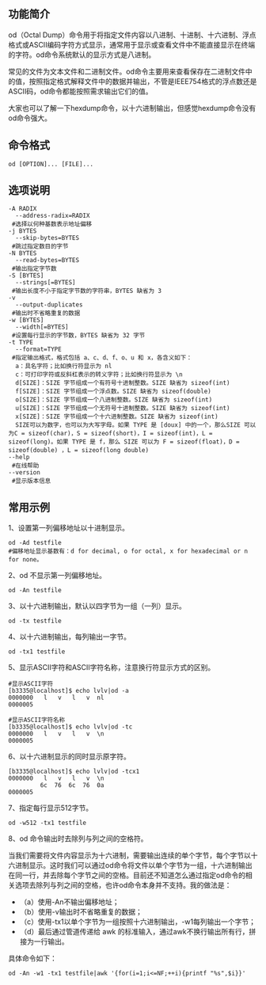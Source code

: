 ## 功能简介

od（Octal Dump）命令用于将指定文件内容以八进制、十进制、十六进制、浮点格式或ASCII编码字符方式显示，通常用于显示或查看文件中不能直接显示在终端的字符。od命令系统默认的显示方式是八进制。

常见的文件为文本文件和二进制文件。od命令主要用来查看保存在二进制文件中的值，按照指定格式解释文件中的数据并输出，不管是IEEE754格式的浮点数还是ASCII码，od命令都能按照需求输出它们的值。

大家也可以了解一下hexdump命令，以十六进制输出，但感觉hexdump命令没有od命令强大。

## 命令格式

```
od [OPTION]... [FILE]...
```

## 选项说明

```
-A RADIX
  --address-radix=RADIX
 #选择以何种基数表示地址偏移
-j BYTES
  --skip-bytes=BYTES
 #跳过指定数目的字节
-N BYTES
  --read-bytes=BYTES
 #输出指定字节数
-S [BYTES]
  --strings[=BYTES]
 #输出长度不小于指定字节数的字符串，BYTES 缺省为 3
-v
  --output-duplicates
 #输出时不省略重复的数据
-w [BYTES]
  --width[=BYTES]
 #设置每行显示的字节数，BYTES 缺省为 32 字节
-t TYPE
  --format=TYPE
 #指定输出格式，格式包括 a、c、d、f、o、u 和 x，各含义如下：
  a：具名字符；比如换行符显示为 nl
  c：可打印字符或反斜杠表示的转义字符；比如换行符显示为 \n
  d[SIZE]：SIZE 字节组成一个有符号十进制整数。SIZE 缺省为 sizeof(int)
  f[SIZE]：SIZE 字节组成一个浮点数。SIZE 缺省为 sizeof(double)
  o[SIZE]：SIZE 字节组成一个八进制整数。SIZE 缺省为 sizeof(int)
  u[SIZE]：SIZE 字节组成一个无符号十进制整数。SIZE 缺省为 sizeof(int)
  x[SIZE]：SIZE 字节组成一个十六进制整数。SIZE 缺省为 sizeof(int)
  SIZE可以为数字，也可以为大写字母。如果 TYPE 是 [doux] 中的一个，那么SIZE 可以为C = sizeof(char)，S = sizeof(short)，I = sizeof(int)，L = sizeof(long)。如果 TYPE 是 f，那么 SIZE 可以为 F = sizeof(float)，D = sizeof(double) ，L = sizeof(long double)
--help
 #在线帮助
--version
 #显示版本信息
```

## 常用示例

1、设置第一列偏移地址以十进制显示。

```
od -Ad testfile
#偏移地址显示基数有：d for decimal, o for octal, x for hexadecimal or n for none。
```

2、od 不显示第一列偏移地址。

```
od -An testfile
```

3、以十六进制输出，默认以四字节为一组（一列）显示。

```
od -tx testfile
```

4、以十六进制输出，每列输出一字节。

```
od -tx1 testfile
```

5、显示ASCII字符和ASCII字符名称，注意换行符显示方式的区别。

```
#显示ASCII字符
[b3335@localhost]$ echo lvlv|od -a
0000000   l   v   l   v  nl
0000005

#显示ASCII字符名称
[b3335@localhost]$ echo lvlv|od -tc
0000000   l   v   l   v  \n
0000005
```

6、以十六进制显示的同时显示原字符。

```
[b3335@localhost]$ echo lvlv|od -tcx1
0000000   l   v   l   v  \n
         6c  76  6c  76  0a
0000005
```

7、指定每行显示512字节。

```
od -w512 -tx1 testfile
```

8、od 命令输出时去除列与列之间的空格符。

当我们需要将文件内容显示为十六进制，需要输出连续的单个字节，每个字节以十六进制显示。这时我们可以通过od命令将文件以单个字节为一组，十六进制输出在同一行，并去除每个字节之间的空格。目前还不知道怎么通过指定od命令的相关选项去除列与列之间的空格，也许od命令本身并不支持。我的做法是：

- （a）使用-An不输出偏移地址；
- （b）使用-v输出时不省略重复的数据；
- （c）使用-tx1以单个字节为一组按照十六进制输出，-w1每列输出一个字节；
- （d）最后通过管道传递给 awk 的标准输入，通过awk不换行输出所有行，拼接为一行输出。

具体命令如下：

```
od -An -w1 -tx1 testfile|awk '{for(i=1;i<=NF;++i){printf "%s",$i}}'
```